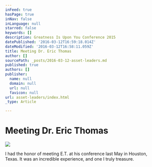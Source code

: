 ```yaml
---
inFeed: true
hasPage: true
inNav: false
inLanguage: null
starred: false
keywords: []
description: Greatness Is Upon You Conference 2015
datePublished: '2016-03-12T16:59:18.014Z'
dateModified: '2016-03-12T16:58:11.059Z'
title: Meeting Dr. Eric Thomas
author: []
sourcePath: _posts/2016-03-12-asset-leaders.md
published: true
authors: []
publisher:
  name: null
  domain: null
  url: null
  favicon: null
url: asset-leaders/index.html
_type: Article

---
```

# Meeting Dr. Eric Thomas
![](https://the-grid-user-content.s3-us-west-2.amazonaws.com/ede282e1-060c-436f-b4bc-fad1a249ed7c.jpg)

I had the honor of meeting E.T. at his conference last May in Houston, Texas. It was an incredible experience, and one I truly treasure.